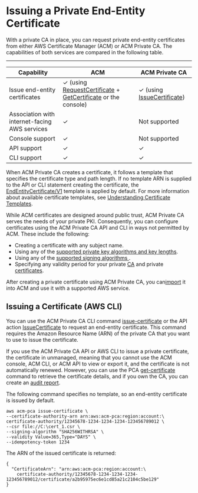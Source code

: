 # Issuing a Private End\-Entity Certificate<a name="PcaIssueCert"></a>

With a private CA in place, you can request private end\-entity certificates from either AWS Certificate Manager \(ACM\) or ACM Private CA\. The capabilities of both services are compared in the following table\.


****  

| Capability | ACM | ACM Private CA | 
| --- | --- | --- | 
| Issue end\-entity certificates | ✓ \(using [RequestCertificate](https://docs.aws.amazon.com/acm/latest/APIReference/API_RequestCertificate.html) \+ [GetCertificate](https://docs.aws.amazon.com/acm/latest/APIReference/API_GetCertificate.html) or the console\) | ✓ \(using [IssueCertificate](https://docs.aws.amazon.com/acm-pca/latest/APIReference/API_IssueCertificate.html)\) | 
| Association with internet\-facing AWS services | ✓ | Not supported | 
| Console support | ✓ | Not supported | 
| API support | ✓ | ✓ | 
| CLI support | ✓ | ✓ | 

When ACM Private CA creates a certificate, it follows a template that specifies the certificate type and path length\. If no template ARN is supplied to the API or CLI statement creating the certificate, the [EndEntityCertificate/V1](UsingTemplates.md#EndEntityCertificate-V1) template is applied by default\. For more information about available certificate templates, see [Understanding Certificate Templates](UsingTemplates.md)\.

While ACM certificates are designed around public trust, ACM Private CA serves the needs of your private PKI\. Consequently, you can configure certificates using the ACM Private CA API and CLI in ways not permitted by ACM\. These include the following:
+ Creating a certificate with any subject name\.
+ Using any of the [supported private key algorithms and key lengths](https://docs.aws.amazon.com/acm-pca/latest/userguide/supported-algorithms.html)\.
+ Using any of the [supported signing algorithms ](https://docs.aws.amazon.com/acm-pca/latest/userguide/supported-algorithms.html)\.
+ Specifying any validity period for your private [CA](PcaCreateCa.html) and private [certificates](PcaIssueCert.html)\.

After creating a private certificate using ACM Private CA, you can[import](https://docs.aws.amazon.com/acm/latest/userguide/import-certificate-api-cli.html) it into ACM and use it with a supported AWS service\.

## Issuing a Certificate \(AWS CLI\)<a name="IssueCertCli"></a>

You can use the ACM Private CA CLI command [issue\-certificate](https://docs.aws.amazon.com/cli/latest/reference/acm-pca/issue-certificate.html) or the API action [IssueCertificate](https://docs.aws.amazon.com/acm-pca/latest/APIReference/API_IssueCertificate.html) to request an end\-entity certificate\. This command requires the Amazon Resource Name \(ARN\) of the private CA that you want to use to issue the certificate\.

If you use the ACM Private CA API or AWS CLI to issue a private certificate, the certificate in unmanaged, meaning that you cannot use the ACM console, ACM CLI, or ACM API to view or export it, and the certificate is not automatically renewed\. However, you can use the PCA [get\-certificate](https://docs.aws.amazon.com/cli/latest/reference/acm-pca/get-certificate.html) command to retrieve the certificate details, and if you own the CA, you can create an [audit report](PcaAuditReport.md)\.

The following command specifies no template, so an end\-entity certificate is issued by default\.

```
aws acm-pca issue-certificate \
--certificate-authority-arn arn:aws:acm-pca:region:account:\
certificate-authority/12345678-1234-1234-1234-123456789012 \
--csr file://C:\cert_1.csr \
--signing-algorithm "SHA256WITHRSA" \
--validity Value=365,Type="DAYS" \
--idempotency-token 1234
```

The ARN of the issued certificate is returned:

```
{
  "CertificateArn": "arn:aws:acm-pca:region:account:\
    certificate-authority/12345678-1234-1234-1234-123456789012/certificate/a2b95975ec6e1cd85a21c2104c5be129"
}
```